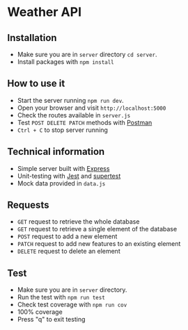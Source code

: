 # Weather API

## Installation

- Make sure you are in `server` directory `cd server`.
- Install packages with `npm install`

## How to use it

- Start the server running `npm run dev`.
- Open your browser and visit `http://localhost:5000`
- Check the routes available in `server.js`
- Test `POST DELETE PATCH` methods with [Postman](https://postman.com)
- `Ctrl + C` to stop server running

## Technical information

- Simple server built with [Express](https://expressjs.com/)
- Unit-testing with [Jest](https://jestjs.io/docs/getting-started) and [supertest](https://www.npmjs.com/package/supertest)
- Mock data provided in `data.js`

## Requests
- `GET` request to retrieve the whole database
- `GET` request to retrieve a single element of the database
- `POST` request to add a new element
- `PATCH` request to add new features to an existing element
- `DELETE` request to delete an element

## Test

- Make sure you are in `server` directory.
- Run the test with `npm run test`
- Check test coverage with `npm run cov`
- 100% coverage
- Press "q" to exit testing


